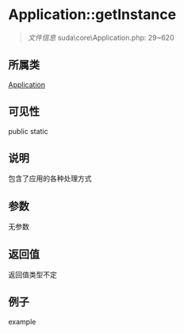 # Application::getInstance

> *文件信息* suda\core\Application.php: 29~620
## 所属类 

[Application](../Application.md)

## 可见性

  public  static
## 说明


包含了应用的各种处理方式

## 参数

无参数

## 返回值
返回值类型不定

## 例子

example